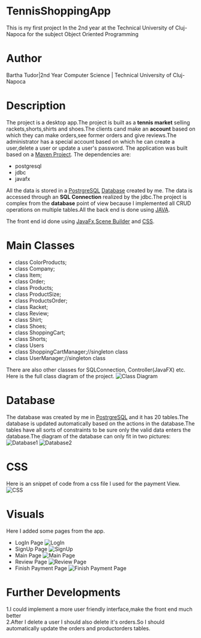 # TennisShoppingApp
This is my first project In the 2nd year at the Technical University of Cluj-Napoca for the subject Object Oriented Programming
# Author
Bartha Tudor|2nd Year Computer Science | Technical University of Cluj-Napoca
# Description
The project is a desktop app.The project is built as a **tennis market** selling rackets,shorts,shirts and shoes.The clients cand make an **account** based on which they can make orders,see former orders and give reviews.The administrator has a special account based on which he can create a user,delete a user or update a user's password.
The application was built based on a [Maven Project](https://maven.apache.org/). The dependencies are:
* postgresql
* jdbc
* javafx

All the data is stored in a [PostrgreSQL](https://www.postgresql.org) [Database](https://en.wikipedia.org/wiki/Database) created by me.
The data is accessed through an **SQL Connection** realized by the jdbc.The project is complex from the **database** point of view because I implemented all CRUD operations on multiple tables.All the back end is done using [JAVA](https://en.wikipedia.org/wiki/Java_(programming_language)).

The front end id done using [JavaFx](https://openjfx.io/),[Scene Builder](https://gluonhq.com/products/scene-builder/) and [CSS](https://en.wikipedia.org/wiki/CSS).
# Main Classes
* class ColorProducts;
* class Company;
* class Item;
* class Order;
* class Products;
* class ProductSize;
* class ProductsOrder;
* class Racket;
* class Review;
* class Shirt;
* class Shoes;
* class ShoppingCart;
* class Shorts;
* class Users
* class ShoppingCartManager;//singleton class
* class UserManager;//singleton class

There are also other classes for SQLConnection, Controller(JavaFX) etc.  
Here is the full class diagram of the project.
![Class Diagram](https://github.com/bartha26/TennisShoppingApp/blob/main/res/Class-Diagram.png)

# Database
The database was created by me in [PostrgreSQL](https://www.postgresql.org)  and it has 20 tables.The database is updated automatically based on the actions in the database.The tables have all sorts of constraints to be sure only the valid data enters the database.The diagram of the database can only fit in two pictures:
![Database1](https://github.com/bartha26/TennisShoppingApp/blob/main/res/Database1.png)
![Database2](https://github.com/bartha26/TennisShoppingApp/blob/main/res/Database2.png)

# CSS
Here is an snippet of code from a css file I used for the payment View.
![CSS](https://github.com/bartha26/TennisShoppingApp/blob/main/res/CSS.png)

# Visuals
Here I added some pages from the app.
* LogIn Page
  ![LogIn](https://github.com/bartha26/TennisShoppingApp/blob/main/res/Welcome-Page.png)
* SignUp Page
  ![SignUp](https://github.com/bartha26/TennisShoppingApp/blob/main/res/SignUp-Page.png)
* Main Page
  ![Main Page](https://github.com/bartha26/TennisShoppingApp/blob/main/res/Main-Page.png)
* Review Page
  ![Review Page](https://github.com/bartha26/TennisShoppingApp/blob/main/res/Review-Page.png)
* Finish Payment Page
  ![Finish Payment Page](https://github.com/bartha26/TennisShoppingApp/blob/main/res/Finish-Payment.png)

# Further Developments
1.I could implement a more user friendly interface,make the front end much better  
2.After I delete a user I should also delete it's orders.So I should automatically update the orders and productorders tables.
